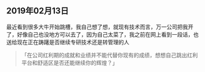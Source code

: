 
## 2019年02月13日
最近看到很多大牛开始跳槽，我自己想了想，就现有技术而言，万一公司把我开了，好像自己也没地方可以去了，因为自己太菜了，我之前在网上看到一段话，也送给现在正在踌躇是否继续专研技术还是转管理的人
> 「在公司红利期的成就和业绩并不能代替你现有的成绩，想想自己跳出红利平台和舒适区是否还能继续你的辉煌？」
